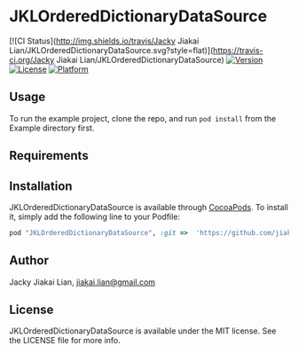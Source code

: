 # JKLOrderedDictionaryDataSource

[![CI Status](http://img.shields.io/travis/Jacky Jiakai Lian/JKLOrderedDictionaryDataSource.svg?style=flat)](https://travis-ci.org/Jacky Jiakai Lian/JKLOrderedDictionaryDataSource)
[![Version](https://img.shields.io/cocoapods/v/JKLOrderedDictionaryDataSource.svg?style=flat)](http://cocoapods.org/pods/JKLOrderedDictionaryDataSource)
[![License](https://img.shields.io/cocoapods/l/JKLOrderedDictionaryDataSource.svg?style=flat)](http://cocoapods.org/pods/JKLOrderedDictionaryDataSource)
[![Platform](https://img.shields.io/cocoapods/p/JKLOrderedDictionaryDataSource.svg?style=flat)](http://cocoapods.org/pods/JKLOrderedDictionaryDataSource)

## Usage

To run the example project, clone the repo, and run `pod install` from the Example directory first.

## Requirements

## Installation

JKLOrderedDictionaryDataSource is available through [CocoaPods](http://cocoapods.org). To install
it, simply add the following line to your Podfile:

```ruby
pod "JKLOrderedDictionaryDataSource", :git =>  'https://github.com/jiakai-lian/JKLOrderedDictionaryDataSource.git/'
```

## Author

Jacky Jiakai Lian, jiakai.lian@gmail.com

## License

JKLOrderedDictionaryDataSource is available under the MIT license. See the LICENSE file for more info.
